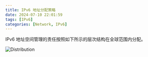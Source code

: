 ```yaml
---
title: IPv6 地址分配策略
date: 2024-07-10 22:01:59
tags: [IPv6]
categories: [Network, IPv6]
---
```


IPv6 地址空间管理的责任按照如下所示的层次结构在全球范围内分配。

![Distribution](/images/ipv6/Distribution.png)